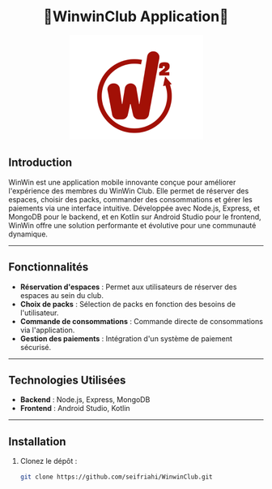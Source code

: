 <h1 align="center">🔴WinwinClub Application🔴</h1>

<p align="center">
  <img src="app/src/main/res/drawable/logo.png" alt="Logo Win Win">
</p>



## Introduction

WinWin est une application mobile innovante conçue pour améliorer l'expérience des membres du WinWin Club. Elle permet de réserver des espaces, choisir des packs, commander des consommations et gérer les paiements via une interface intuitive. Développée avec Node.js, Express, et MongoDB pour le backend, et en Kotlin sur Android Studio pour le frontend, WinWin offre une solution performante et évolutive pour une communauté dynamique.

---

## Fonctionnalités

- **Réservation d'espaces** : Permet aux utilisateurs de réserver des espaces au sein du club.
- **Choix de packs** : Sélection de packs en fonction des besoins de l'utilisateur.
- **Commande de consommations** : Commande directe de consommations via l'application.
- **Gestion des paiements** : Intégration d'un système de paiement sécurisé.

---

## Technologies Utilisées

- **Backend** : Node.js, Express, MongoDB
- **Frontend** : Android Studio, Kotlin

---

## Installation

1. Clonez le dépôt :
   ```bash
   git clone https://github.com/seifriahi/WinwinClub.git
